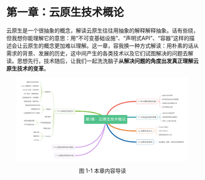 # 第一章：云原生技术概论

云原生是一个很抽象的概念，解读云原生往往用抽象的解释解释抽象。话有些绕，但我想你能理解它的意思：用“不可变基础设施”、“声明式API”、“容器”这样的描述会让云原生的概念更加难以理解。这一章，容我换一种方式解读：用朴素的话从需求的背景、发展的历史，这中间产生的各类技术以及它们试图解决的问题去解读。思想先行，技术随后，让我们一起洗洗脑子**从解决问题的角度出发真正理解云原生技术的变革**。


<div  align="center">
	<img src="../assets/cloud-summary.png" width = "450"  align=center />
	<p>图 1-1 本章内容导读</p>
</div>



<Vssue/>